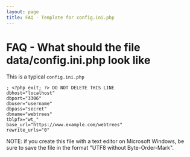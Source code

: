 ```yaml
---
layout: page
title: FAQ - Template for config.ini.php
---
```


# FAQ - What should the file data/config.ini.php look like #

This is a typical `config.ini.php`


```
; <?php exit; ?> DO NOT DELETE THIS LINE
dbhost="localhost"
dbport="3306"
dbuser="username"
dbpass="secret"
dbname="webtrees"
tblpfx="wt_"
base_url="https://www.example.com/webtrees"
rewrite_urls="0"
```

NOTE: if you create this file with a text editor on Microsoft Windows, be sure to save the
file in the format "UTF8 without Byte-Order-Mark".
